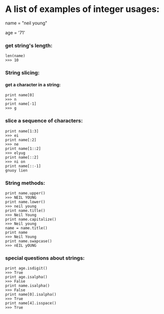 # A list of examples of integer usages:

name = "neil young"

age = '71'

### get string's length:
```
len(name)
>>> 10
```

### String slicing:
#### get a character in a string:
```
print name[0]
>>> n
print name[-1]
>>> g
```
### slice a sequence of characters:
```
print name[1:3]
>>> ei
print name[:2]
>>> ne
print name[1::2]
>>> elyug
print name[::2]
>>> ni on
print name[::-1]
gnuoy lien

```

### String methods:
```
print name.upper()
>>> NEIL YOUNG
print name.lower()
>>> neil young
print name.title()
>>> Neil Young
print name.capitalize()
>>> Neil young
name = name.title()
print name
>>> Neil Young
print name.swapcase()
>>> nEIL yOUNG
```

### special questions about strings:
```
print age.isdigit()
>>> True
print age.isalpha()
>>> False
print name.isalpha()
>>> False
print name[0].isalpha()
>>> True
print name[4].isspace()
>>> True
```